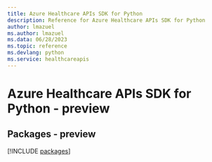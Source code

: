 ```yaml
---
title: Azure Healthcare APIs SDK for Python
description: Reference for Azure Healthcare APIs SDK for Python
author: lmazuel
ms.author: lmazuel
ms.data: 06/28/2023
ms.topic: reference
ms.devlang: python
ms.service: healthcareapis
---
```

# Azure Healthcare APIs SDK for Python - preview
## Packages - preview
[!INCLUDE [packages](healthcare-apis-index.md)]